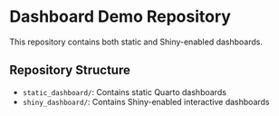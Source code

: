 # Dashboard Demo Repository

This repository contains both static and Shiny-enabled dashboards.

## Repository Structure
- `static_dashboard/`: Contains static Quarto dashboards
- `shiny_dashboard/`: Contains Shiny-enabled interactive dashboards
